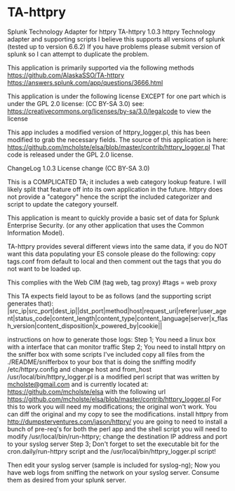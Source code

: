 # TA-httpry
Splunk Technology Adapter for httpry
TA-httpry 1.0.3
httpry Technology adapter and supporting scripts
I believe this supports all versions of splunk (tested up to version 6.6.2)  If you have problems please submit version of splunk so I can attempt to duplicate the problem.

This application is primarily supported via the following methods
https://github.com/AlaskaSSO/TA-httpry
https://answers.splunk.com/app/questions/3666.html

This application is under the following license EXCEPT for one part which is under the GPL 2.0 license:
(CC BY-SA 3.0)
see: https://creativecommons.org/licenses/by-sa/3.0/legalcode to view the license

This app includes a modified version of httpry_logger.pl, this has been modified to grab the necessary fields.
The source of this application is here: https://github.com/mcholste/elsa/blob/master/contrib/httpry_logger.pl
That code is released under the GPL 2.0 license.

ChangeLog 1.0.3
License change (CC BY-SA 3.0)

This is a COMPLICATED TA;  it includes a web category lookup feature.  I will likely split that feature off into its own application in the future.  httpry does not provide a "category" hence the script the included categorizer and script to update the category yourself. 

This application is meant to quickly provide a basic set of data for Splunk Enterprise Security.  (or any other application that uses the Common Information Model).

TA-httpry provides several different views into the same data, if you do NOT want this data populating your ES console please do the following:
copy tags.conf from default to local and then comment out the tags that you do not want to be loaded up.

This complies with the Web CIM (tag web, tag proxy)
#tags = web proxy


This TA expects field layout to be as follows (and the supporting script generates that):
|src_ip|src_port|dest_ip||dst_port|method|host|request_uri|referer|user_agent|status_code|content_length|content_type|content_language|server|x_flash_version|content_disposition|x_powered_by|cookie||

instructions on how to generate those logs:
Step 1;
You need a linux box with a interface that can monitor traffic
Step 2;
You need to install httpry on the sniffer box with some scripts I've included
copy all files from the ./README/snifferbox to your box that is doing the sniffing
modify /etc/httpry.config and change host and from_host
/usr/local/bin/httpry_logger.pl is a modified perl script that was written by mcholste@gmail.com and is currently located at:
https://github.com/mcholste/elsa with the following url https://github.com/mcholste/elsa/blob/master/contrib/httpry_logger.pl
For this to work you will need my modifications;  the original won't work.  You can diff the original and my copy to see the modifications.
install httpry from http://dumpsterventures.com/jason/httpry/
you are going to need to install a bunch of pre-req's for both the perl app and the shell script
you will need to modify /usr/local/bin/run-httpry;  change the destination IP address and port to your syslog server
Step 3;
Don't forget to set the executable bit for the cron.daily/run-httpry script and the /usr/local/bin/httpry_logger.pl script!

Then edit your syslog server (sample is included for syslog-ng);  Now you have web logs from sniffing the network on your syslog server.   Consume them as desired from your splunk server.

